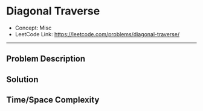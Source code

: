 # Diagonal Traverse

- Concept: Misc
- LeetCode Link: https://leetcode.com/problems/diagonal-traverse/

---

## Problem Description

## Solution

## Time/Space Complexity

